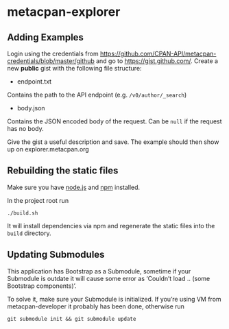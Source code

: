 metacpan-explorer
=================

## Adding Examples


Login using the credentials from https://github.com/CPAN-API/metacpan-credentials/blob/master/github and go to https://gist.github.com/.
Create a new **public** gist with the following file structure:

* endpoint.txt

Contains the path to the API endpoint (e.g. `/v0/author/_search`)

* body.json

Contains the JSON encoded body of the request. Can be `null` if the request has no body.

Give the gist a useful description and save. The example should then show up on explorer.metacpan.org

## Rebuilding the static files

Make sure you have [node.js](http://nodejs.org/) and [npm](http://npmjs.org/) installed.

In the project root run

    ./build.sh

It will install dependencies via npm
and regenerate the static files into the `build` directory.

## Updating Submodules

This application has Bootstrap as a Submodule, sometime if your Submodule is outdate it will cause some error as ‘Couldn’t load .. (some Bootstrap components)’. 

To solve it, make sure your Submodule is initialized. If you’re using VM from metacpan-developer it probably has been done, otherwise run

    git submodule init && git submodule update